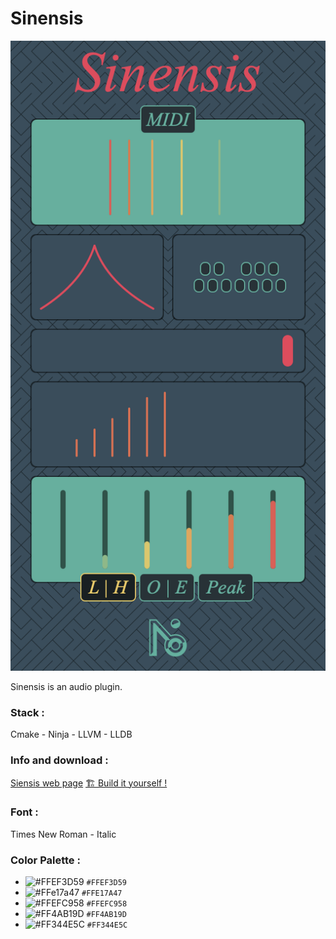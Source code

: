# Sinensis

![Sinensis](SinensisPic.png)

Sinensis is an audio plugin.

### Stack : 
Cmake - Ninja - LLVM - LLDB

### Info and download :
[Siensis web page](https://lndf.fr/NOI/Sinensis.html)
[🏗️ Build it yourself !](https://github.com/LeNomDesFleurs/HELLEBORE_JUCE/wiki/Building)

### Font : 
Times New Roman - Italic

### Color Palette : 
- ![#FFEF3D59](https://placehold.co/15x15/ef3d59/ef3d59.png) `#FFEF3D59`
- ![#FFe17a47](https://placehold.co/15x15/e17a47/e17a47.png) `#FFE17A47`
- ![#FFEFC958](https://placehold.co/15x15/efc958/efc958.png) `#FFEFC958`
- ![#FF4AB19D](https://placehold.co/15x15/4ab19d/4ab19d.png) `#FF4AB19D`
- ![#FF344E5C](https://placehold.co/15x15/344e5c/344e5c.png) `#FF344E5C`



